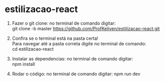 # estilizacao-react

1. Fazer o git clone: no terminal de comando digitar: <br />
  git clone -b master https://github.com/ProfKeliven/estilizacao-react.git

2. Confira se o terminal está na pasta certa! <br />
  Para navegar até a pasta correta digite no terminal de comando:<br />
  cd estilizacao-react

3. Instalar as dependencias: no terminal de comando digitar: <br />
  npm install

4. Rodar o código: no terminal de comando digitar:
  npm run dev
